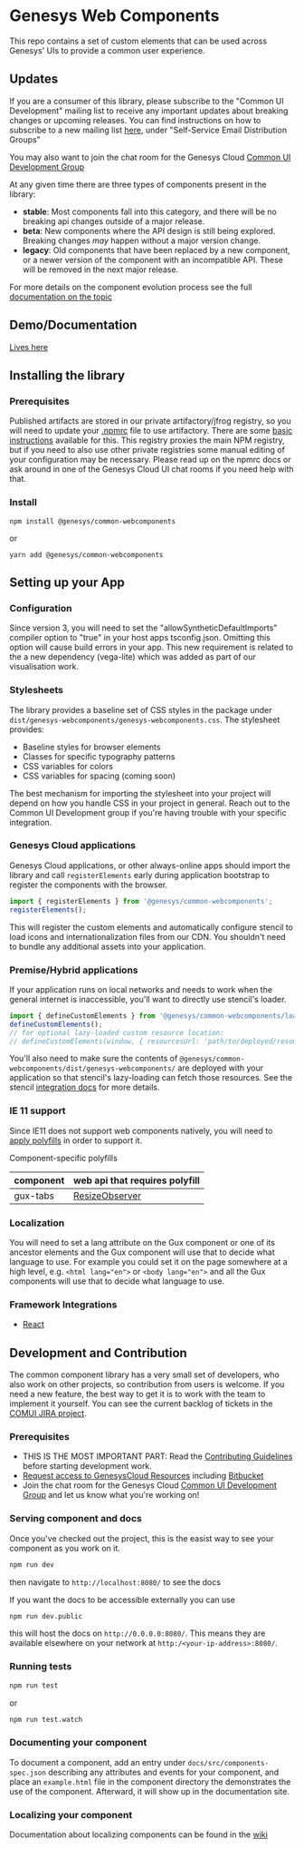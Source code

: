 # Genesys Web Components

This repo contains a set of custom elements that can be used across Genesys' UIs to provide a common user experience.

## Updates

If you are a consumer of this library, please subscribe to the "Common UI Development" mailing list to receive any
important updates about breaking changes or upcoming releases. You can find instructions on how to subscribe to a
new mailing list [here](https://intranet.genesys.com/spaces/viewspace.action?key=IC), under "Self-Service Email
Distribution Groups"

You may also want to join the chat room for the Genesys Cloud [Common UI Development Group](https://apps.mypurecloud.com/directory/#/group/3fd509fa-c20b-4cfe-ab01-f81588d2a510)

At any given time there are three types of components present in the library:

- **stable**: Most components fall into this category, and there will be no breaking api changes outside of a major release.
- **beta**: New components where the API design is still being explored. Breaking changes _may_ happen without a major version change.
- **legacy**: Old components that have been replaced by a new component, or a newer version of the component with an incompatible API. These will be removed in the next major release.

For more details on the component evolution process see the full [documentation on the topic](./COMPONENT_EVOLUTION.md)

## Demo/Documentation

[Lives here](https://apps.inindca.com/common-ui-docs/#/genesys-webcomponents/latest)

## Installing the library

### Prerequisites

Published artifacts are stored in our private artifactory/jfrog registry, so you will need to update your
[.npmrc](https://docs.npmjs.com/configuring-npm/npmrc.html) file to use artifactory. There are some
[basic instructions](https://confluence.inin.com/display/PureCloud/Setting+up+.npmrc+for+Artifactory) available for
this. This registry proxies the main NPM registry, but if you need to also use other private registries some
manual editing of your configuration may be necessary. Please read up on the npmrc docs or ask around in one of
the Genesys Cloud UI chat rooms if you need help with that.

### Install

`npm install @genesys/common-webcomponents`

or

`yarn add @genesys/common-webcomponents`

## Setting up your App

### Configuration
Since version 3, you will need to set the "allowSyntheticDefaultImports" compiler option  to "true" in your host apps tsconfig.json. Omitting this option will cause build errors in your app.
This new requirement is related to the a new dependency (vega-lite) which was added as part of our visualisation work.

### Stylesheets

The library provides a baseline set of CSS styles in the package under `dist/genesys-webcomponents/genesys-webcomponents.css`. The stylesheet provides:

- Baseline styles for browser elements
- Classes for specific typography patterns
- CSS variables for colors
- CSS variables for spacing (coming soon)

The best mechanism for importing the stylesheet into your project will depend on how you handle CSS in your project in general. Reach out to the Common UI Development group if you're having trouble with your specific integration.

### Genesys Cloud applications

Genesys Cloud applications, or other always-online apps should import the library and call
`registerElements` early during application bootstrap to register the components with the browser.

```javascript
import { registerElements } from '@genesys/common-webcomponents';
registerElements();
```

This will register the custom elements and automatically configure stencil to load icons and internationalization files from our CDN.
You shouldn't need to bundle any additional assets into your application.

### Premise/Hybrid applications

If your application runs on local networks and needs to work when the general internet is inaccessible, you'll want to directly use
stencil's loader.

```javascript
import { defineCustomElements } from '@genesys/common-webcomponents/loader';
defineCustomElements();
// for optional lazy-loaded custom resource location:
// defineCustomElements(window, { resourcesUrl: 'path/to/deployed/resources' });
```

You'll also need to make sure the contents of `@genesys/common-webcomponents/dist/genesys-webcomponents/` are deployed with your
application so that stencil's lazy-loading can fetch those resources. See the stencil [integration docs](https://stenciljs.com/docs/overview)
for more details.

### IE 11 support

Since IE11 does not support web components natively, you will need to
[apply polyfills](https://stenciljs.com/docs/angular#edge-and-ie11-polyfills) in order to support it.

Component-specific polyfills

| component | web api that requires polyfill                                                    |
| --------- | --------------------------------------------------------------------------------- |
| gux-tabs  | [ResizeObserver](https://developer.mozilla.org/en-US/docs/Web/API/ResizeObserver) |

### Localization

You will need to set a lang attribute on the Gux component or one of its ancestor elements and the Gux component will use that to decide what language to use.
For example you could set it on the page somewhere at a high level, e.g. `<html lang="en">` or `<body lang="en">` and all the Gux components will use that to decide what language to use.

### Framework Integrations

- [React](./REACT_INTEGRATION.md)

## Development and Contribution

The common component library has a very small set of developers, who also work on other projects, so
contribution from users is welcome. If you need a new feature, the best way to get it is to work
with the team to implement it yourself. You can see the current backlog of tickets in the [COMUI JIRA project](https://inindca.atlassian.net/projects/COMUI).

### Prerequisites

- THIS IS THE MOST IMPORTANT PART: Read the [Contributing Guidelines](./CONTRIBUTING.md) before starting development work.
- [Request access to GenesysCloud Resources](https://confluence.inin.com/display/PureCloud/How+to+Request+Access+to+Genesys+Cloud+Resources) including [Bitbucket](https://bitbucket.org/inindca/)
- Join the chat room for the Genesys Cloud [Common UI Development Group](https://apps.mypurecloud.com/directory/#/group/3fd509fa-c20b-4cfe-ab01-f81588d2a510) and let us know what you're working on!

### Serving component and docs

Once you've checked out the project, this is the easist way to see your component as you work on it.

```sh
npm run dev
```

then navigate to `http://localhost:8080/` to see the docs

If you want the docs to be accessible externally you can use

```sh
npm run dev.public
```

this will host the docs on `http://0.0.0.0:8080/`.
This means they are available elsewhere on your network at `http:/<your-ip-address>:8080/`.

### Running tests

```sh
npm run test
```

or

```sh
npm run test.watch
```

### Documenting your component

To document a component, add an entry under `docs/src/components-spec.json` describing any attributes and events
for your component, and place an `example.html` file in the component directory the demonstrates the use of
the component. Afterward, it will show up in the documentation site.

### Localizing your component

Documentation about localizing components can be found in the
[wiki](https://bitbucket.org/inindca/genesys-webcomponents/wiki/Localization)
